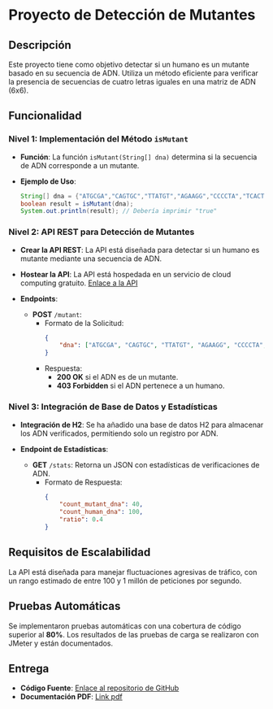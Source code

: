 # Proyecto de Detección de Mutantes

## Descripción
Este proyecto tiene como objetivo detectar si un humano es un mutante basado en su secuencia de ADN. Utiliza un método eficiente para verificar la presencia de secuencias de cuatro letras iguales en una matriz de ADN (6x6).

## Funcionalidad

### Nivel 1: Implementación del Método `isMutant`
- **Función**: La función `isMutant(String[] dna)` determina si la secuencia de ADN corresponde a un mutante.
  
- **Ejemplo de Uso**:
    ```java
    String[] dna = {"ATGCGA","CAGTGC","TTATGT","AGAAGG","CCCCTA","TCACTG"};
    boolean result = isMutant(dna);
    System.out.println(result); // Debería imprimir "true"
    ```

### Nivel 2: API REST para Detección de Mutantes
- **Crear la API REST**: La API está diseñada para detectar si un humano es mutante mediante una secuencia de ADN.

- **Hostear la API**: La API está hospedada en un servicio de cloud computing gratuito. [Enlace a la API](https://parcialmagneto-kkq9.onrender.com/swagger-ui/index.html)

- **Endpoints**:
  - **POST** `/mutant`:
    - Formato de la Solicitud:
      ```json
      {
          "dna": ["ATGCGA", "CAGTGC", "TTATGT", "AGAAGG", "CCCCTA", "TCACTG"]
      }
      ```
    - Respuesta: 
      - **200 OK** si el ADN es de un mutante.
      - **403 Forbidden** si el ADN pertenece a un humano.

### Nivel 3: Integración de Base de Datos y Estadísticas
- **Integración de H2**: Se ha añadido una base de datos H2 para almacenar los ADN verificados, permitiendo solo un registro por ADN.

- **Endpoint de Estadísticas**:
  - **GET** `/stats`: Retorna un JSON con estadísticas de verificaciones de ADN.
    - Formato de Respuesta:
      ```json
      {
          "count_mutant_dna": 40,
          "count_human_dna": 100,
          "ratio": 0.4
      }
      ```

## Requisitos de Escalabilidad
La API está diseñada para manejar fluctuaciones agresivas de tráfico, con un rango estimado de entre 100 y 1 millón de peticiones por segundo.

## Pruebas Automáticas
Se implementaron pruebas automáticas con una cobertura de código superior al **80%**. Los resultados de las pruebas de carga se realizaron con JMeter y están documentados.

## Entrega
- **Código Fuente**: [Enlace al repositorio de GitHub](https://github.com/matiasalmendros/parcialmagneto)
- **Documentación PDF**: [Link pdf](https://github.com/matiasalmendros/parcialmagneto/blob/main/Datos%20extras.pdf)
